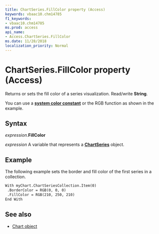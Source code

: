 ```yaml
---
title: ChartSeries.FillColor property (Access)
keywords: vbaac10.chm14785
f1_keywords:
- vbaac10.chm14785
ms.prod: access
api_name:
- Access.ChartSeries.FillColor
ms.date: 11/28/2018
localization_priority: Normal
---
```



# ChartSeries.FillColor property (Access)

Returns or sets the fill color of a series visualization. Read/write **String**.

You can use a **[system color constant](../language/reference/user-interface-help/system-color-constants.md)** or the RGB function as shown in the example.


## Syntax

_expression_.**FillColor**

_expression_ A variable that represents a **[ChartSeries](Access.ChartSeries.md)** object.


## Example

The following example sets the border and fill color of the first series in a collection.

```vb
With myChart.ChartSeriesCollection.Item(0)
 .BorderColor = RGB(0, 0, 0)
 .FillColor = RGB(210, 250, 210)
End With
```

## See also

- [Chart object](Access.Chart.md)
